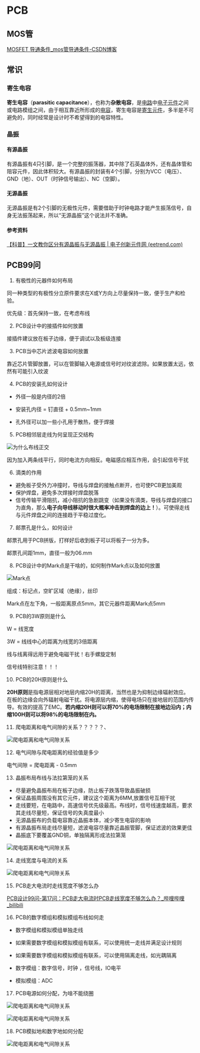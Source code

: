 # PCB

## MOS管

[MOSFET 导通条件_mos管导通条件-CSDN博客](https://blog.csdn.net/zhengyanan815/article/details/68921668)

## 常识

### 寄生电容

**寄生电容**（**parasitic capacitance**），也称为**杂散电容**，是[电路](https://zh.wikipedia.org/wiki/电路)中[电子元件](https://zh.wikipedia.org/wiki/电子元件)之间或电路模组之间，由于相互靠近所形成的[电容](https://zh.wikipedia.org/wiki/电容)，寄生电容是[寄生元件](https://zh.wikipedia.org/wiki/寄生元件)，多半是不可避免的，同时经常是设计时不希望得到的电容特性。

### 晶振

#### 有源晶振

有源晶振有4只引脚，是一个完整的振荡器，其中除了石英晶体外，还有晶体管和阻容元件，因此体积较大。有源晶振的封装有4个引脚，分别为VCC（电压）、GND（地）、OUT（时钟信号输出）、NC（空脚）。

#### 无源晶振

无源晶振是有2个引脚的无极性元件，需要借助于时钟电路才能产生振荡信号，自身无法振荡起来，所以“无源晶振”这个说法并不准确。

#### 参考资料

[【科普】一文教你区分有源晶振与无源晶振 | 电子创新元件网 (eetrend.com)](https://murata.eetrend.com/article/2020-07/1003665.html)

## PCB99问

1. 有极性的元器件如何布局

同一种类型的有极性分立原件要求在X或Y方向上尽量保持一致，便于生产和检验。

优先级：首先保持一致，在考虑布线

2. PCB设计中的接插件如何放置

接插件建议放在板子边缘，便于调试以及板级连接

3. PCB当中芯片滤波电容如何放置

靠近芯片管脚放置，可以在管脚输入电源或信号时对纹波滤除。如果放置太远，依然有可能引入纹波

4. PCB的安装孔如何设计

- 外径一般是内径的2倍

- 安装孔内径 = 钉直径 + 0.5mm~1mm

- 孔外径可以加一些小孔用于散热，便于焊接

5. PCB相邻层走线为何呈现正交结构

![为什么布线正交](.\fictures\为什么布线正交.png)

因为加入两条线平行，同时电流方向相反。电磁感应相互作用，会引起信号干扰

6. 滴类的作用

- 避免板子受外力冲撞时，导线与焊盘的接触点断开，也可使PCB更加美观
- 保护焊盘，避免多次焊接时焊盘脱落
- 信号传输平滑阻抗，减小阻抗的急剧跳变（如果没有滴类，导线与焊盘的接口为直角，那么**电子向导线移动时很大概率冲击到焊盘的边上！**）。可使得走线与元件焊盘之间的连接趋于平稳过度化。

7. 邮票孔是什么，如何设计

邮票孔用于PCB拼版，打样好后收到板子可以将板子一分为多。

邮票孔间距1mm，直径一般为06.mm

8. PCB设计中的Mark点是干啥的，如何制作Mark点以及如何放置

![Mark点](.\fictures\Mark点.png)

组成：标记点，空旷区域（绝缘），丝印

Mark点在左下角，一般距离原点5mm，其它元器件距离Mark点5mm

9. PCB的3W原则是什么

W = 线宽度

3W = 线线中心的距离为线宽的3倍距离 

线与线离得远用于避免电磁干扰！右手螺旋定制

信号线特别注意！！！

10. PCB的20H原则是什么

**20H原则**是指电源层相对地层内缩20H的距离，当然也是为抑制边缘辐射效应。在板的边缘会向外辐射电磁干扰。将电源层内缩，使得电场只在接地层的范围内传导。有效的提高了EMC。**若内缩20H则可以将70%的电场限制在接地边沿内；内缩100H则可以将98%的电场限制在内。**

11. 爬电距离和电气间隙的关系？？？？？、

![爬电距离和电气间隙关系](.\fictures\爬电距离和电气间隙关系.png)

12. 电气间隙与爬电距离的经验值是多少

电气间隙 = 爬电距离 - 0.5mm

13. 晶振布局布线与法拉第笼的关系

- 尽量避免晶振布局在板子边缘，防止板子跌落导致晶振破损
- 保证晶振周围没有其它元件，建议这个距离为6MM,放置信号互相干扰
- 走线要短，在电路中，高速信号优先级最高。布线时，信号线速度越高，要求其走线尽量短，保证信号的失真度最小
- 无源晶振布的负载电容靠近晶振本体，减少寄生电容的影响
- 有源晶振布局走线尽量短，滤波电容尽量靠近晶振管脚，保证滤波的效果更佳
- 晶振底下要覆盖GND铜，单独隔离形成法拉第笼 

![爬电距离和电气间隙关系](.\fictures\法拉第笼.png)

14. 走线宽度与电流的关系

![爬电距离和电气间隙关系](.\fictures\走线宽度与电流的关系.png)

15. PCB走大电流时走线宽度不够怎么办

[PCB设计99问-第17问：PCB走大电流时PCB走线宽度不够怎么办？_哔哩哔哩_bilibili](https://www.bilibili.com/video/BV1RN4y1r7ce/?spm_id_from=333.788&vd_source=2e33a3cba9dea05126d330dcf100be27)

16. PCB的数字模组和模拟模组布线如何走

- 数字模组和模拟模组单独走线

- 如果需要数字模组和模拟模组有联系，可以使用统一走线并满足设计规则
- 如果需要数字模组和模拟模组有联系，可以使用隔离走线，如光耦隔离

- 数字模组：数字信号，时钟 ，信号线，IO电平

- 模拟模组：ADC

17. PCB电源如何分配，为啥不能绕圈

![爬电距离和电气间隙关系](.\fictures\电源走线.png)

![爬电距离和电气间隙关系](.\fictures\电源走线2.png)

18. PCB模拟地和数字地如何分配

![爬电距离和电气间隙关系](.\fictures\模拟电路数字电路.png)
